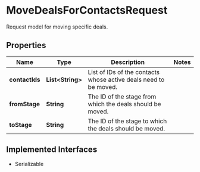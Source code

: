 

# MoveDealsForContactsRequest

Request model for moving specific deals.

## Properties

| Name | Type | Description | Notes |
|------------ | ------------- | ------------- | -------------|
|**contactIds** | **List&lt;String&gt;** | List of IDs of the contacts whose active deals need to be moved. |  |
|**fromStage** | **String** | The ID of the stage from which the deals should be moved. |  |
|**toStage** | **String** | The ID of the stage to which the deals should be moved. |  |


## Implemented Interfaces

* Serializable

